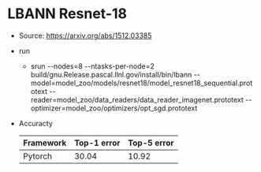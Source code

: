 # LBANN Resnet-18
- Source: https://arxiv.org/abs/1512.03385

- run

  - srun --nodes=8 --ntasks-per-node=2 build/gnu.Release.pascal.llnl.gov/install/bin/lbann --model=model_zoo/models/resnet18/model_resnet18_sequential.prototext --reader=model_zoo/data_readers/data_reader_imagenet.prototext --optimizer=model_zoo/optimizers/opt_sgd.prototext

- Accuracty

  | Framework | Top-1 error | Top-5 error |
  | ---       | ---         | ---         |
  | Pytorch   | 30.04       | 10.92          |
